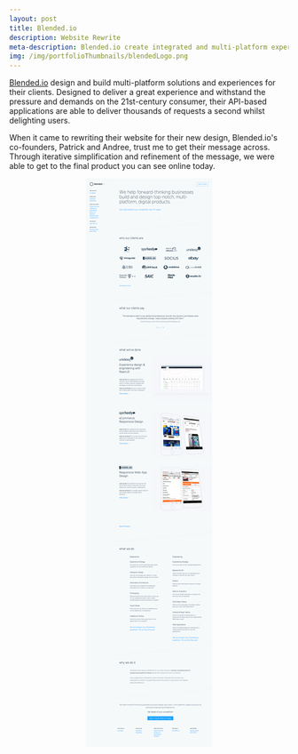 ```yaml
---
layout: post
title: Blended.io
description: Website Rewrite
meta-description: Blended.io create integrated and multi-platform experiences for their customers. And I helped them talk about it.
img: /img/portfolioThumbnails/blendedLogo.png
---
```


 [Blended.io](https://blended.io) design and build multi-platform solutions and experiences for their clients. Designed to deliver a great experience and withstand the pressure and demands on the 21st-century consumer, their API-based applications are able to deliver thousands of requests a second whilst delighting users.
 
 When it came to rewriting their website for their new design, Blended.io's co-founders, Patrick and Andree, trust me to get their message across. Through iterative simplification and refinement of the message, we were able to get to the final product you can see online today. 

<center><img src="/img/blendedWebsite.png"></center>